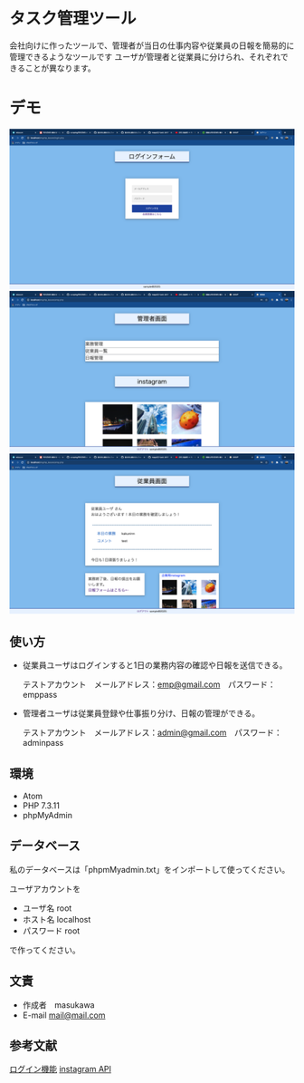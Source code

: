 
# タスク管理ツール

会社向けに作ったツールで、管理者が当日の仕事内容や従業員の日報を簡易的に管理できるようなツールです
ユーザが管理者と従業員に分けられ、それぞれできることが異なります。

# デモ

![デモ](https://github.com/mappii2/-task/blob/images/ss1.png)
![デモ](https://github.com/mappii2/-task/blob/images/ss2.png)
![デモ](https://github.com/mappii2/-task/blob/images/ss3.png)

## 使い方

* 従業員ユーザはログインすると1日の業務内容の確認や日報を送信できる。

  テストアカウント　メールアドレス：<emp@gmail.com>　パスワード：emppass
* 管理者ユーザは従業員登録や仕事振り分け、日報の管理ができる。

  テストアカウント　メールアドレス：<admin@gmail.com>　パスワード：adminpass

## 環境

- Atom
- PHP 7.3.11
- phpMyAdmin

## データベース

私のデータベースは「phpmMyadmin.txt」をインポートして使ってください。

ユーザアカウントを
- ユーザ名 root
- ホスト名 localhost
- パスワード root

で作ってください。

## 文責

* 作成者　masukawa
* E-mail mail@mail.com

## 参考文献

[ログイン機能](https://qiita.com/ryo-futebol/items/5fb635199acc2fcbd3ff "PHPログイン機能 - Qiita")
[instagram API](https://www.e-pokke.com/blog/instagram-basic-display-api.html "Instagram Graph API v6.0 を使ってインスタの投稿を埋め込む方法")
